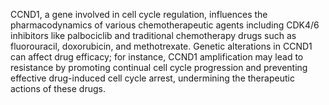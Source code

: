 CCND1, a gene involved in cell cycle regulation, influences the pharmacodynamics of various chemotherapeutic agents including CDK4/6 inhibitors like palbociclib and traditional chemotherapy drugs such as fluorouracil, doxorubicin, and methotrexate. Genetic alterations in CCND1 can affect drug efficacy; for instance, CCND1 amplification may lead to resistance by promoting continual cell cycle progression and preventing effective drug-induced cell cycle arrest, undermining the therapeutic actions of these drugs.